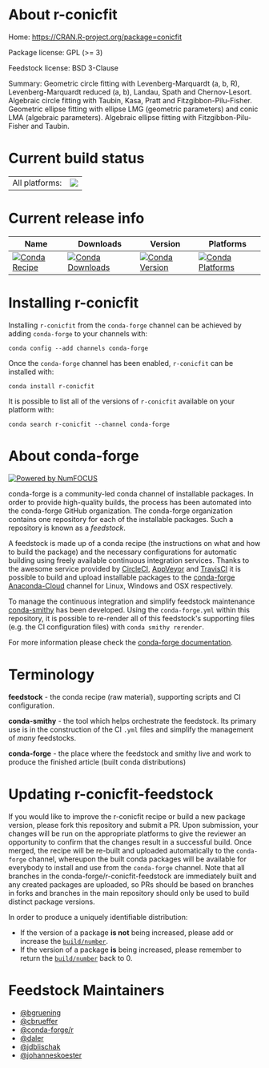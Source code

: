 About r-conicfit
================

Home: https://CRAN.R-project.org/package=conicfit

Package license: GPL (>= 3)

Feedstock license: BSD 3-Clause

Summary: Geometric circle fitting with Levenberg-Marquardt (a, b, R), Levenberg-Marquardt reduced (a, b), Landau, Spath and Chernov-Lesort. Algebraic circle fitting with Taubin, Kasa, Pratt and Fitzgibbon-Pilu-Fisher. Geometric ellipse fitting with ellipse LMG (geometric parameters) and conic LMA (algebraic parameters). Algebraic ellipse fitting with Fitzgibbon-Pilu-Fisher and Taubin.



Current build status
====================


<table><tr><td>All platforms:</td>
    <td>
      <a href="https://dev.azure.com/conda-forge/feedstock-builds/_build/latest?definitionId=4203&branchName=master">
        <img src="https://dev.azure.com/conda-forge/feedstock-builds/_apis/build/status/r-conicfit-feedstock?branchName=master">
      </a>
    </td>
  </tr>
</table>

Current release info
====================

| Name | Downloads | Version | Platforms |
| --- | --- | --- | --- |
| [![Conda Recipe](https://img.shields.io/badge/recipe-r--conicfit-green.svg)](https://anaconda.org/conda-forge/r-conicfit) | [![Conda Downloads](https://img.shields.io/conda/dn/conda-forge/r-conicfit.svg)](https://anaconda.org/conda-forge/r-conicfit) | [![Conda Version](https://img.shields.io/conda/vn/conda-forge/r-conicfit.svg)](https://anaconda.org/conda-forge/r-conicfit) | [![Conda Platforms](https://img.shields.io/conda/pn/conda-forge/r-conicfit.svg)](https://anaconda.org/conda-forge/r-conicfit) |

Installing r-conicfit
=====================

Installing `r-conicfit` from the `conda-forge` channel can be achieved by adding `conda-forge` to your channels with:

```
conda config --add channels conda-forge
```

Once the `conda-forge` channel has been enabled, `r-conicfit` can be installed with:

```
conda install r-conicfit
```

It is possible to list all of the versions of `r-conicfit` available on your platform with:

```
conda search r-conicfit --channel conda-forge
```


About conda-forge
=================

[![Powered by NumFOCUS](https://img.shields.io/badge/powered%20by-NumFOCUS-orange.svg?style=flat&colorA=E1523D&colorB=007D8A)](http://numfocus.org)

conda-forge is a community-led conda channel of installable packages.
In order to provide high-quality builds, the process has been automated into the
conda-forge GitHub organization. The conda-forge organization contains one repository
for each of the installable packages. Such a repository is known as a *feedstock*.

A feedstock is made up of a conda recipe (the instructions on what and how to build
the package) and the necessary configurations for automatic building using freely
available continuous integration services. Thanks to the awesome service provided by
[CircleCI](https://circleci.com/), [AppVeyor](https://www.appveyor.com/)
and [TravisCI](https://travis-ci.org/) it is possible to build and upload installable
packages to the [conda-forge](https://anaconda.org/conda-forge)
[Anaconda-Cloud](https://anaconda.org/) channel for Linux, Windows and OSX respectively.

To manage the continuous integration and simplify feedstock maintenance
[conda-smithy](https://github.com/conda-forge/conda-smithy) has been developed.
Using the ``conda-forge.yml`` within this repository, it is possible to re-render all of
this feedstock's supporting files (e.g. the CI configuration files) with ``conda smithy rerender``.

For more information please check the [conda-forge documentation](https://conda-forge.org/docs/).

Terminology
===========

**feedstock** - the conda recipe (raw material), supporting scripts and CI configuration.

**conda-smithy** - the tool which helps orchestrate the feedstock.
                   Its primary use is in the construction of the CI ``.yml`` files
                   and simplify the management of *many* feedstocks.

**conda-forge** - the place where the feedstock and smithy live and work to
                  produce the finished article (built conda distributions)


Updating r-conicfit-feedstock
=============================

If you would like to improve the r-conicfit recipe or build a new
package version, please fork this repository and submit a PR. Upon submission,
your changes will be run on the appropriate platforms to give the reviewer an
opportunity to confirm that the changes result in a successful build. Once
merged, the recipe will be re-built and uploaded automatically to the
`conda-forge` channel, whereupon the built conda packages will be available for
everybody to install and use from the `conda-forge` channel.
Note that all branches in the conda-forge/r-conicfit-feedstock are
immediately built and any created packages are uploaded, so PRs should be based
on branches in forks and branches in the main repository should only be used to
build distinct package versions.

In order to produce a uniquely identifiable distribution:
 * If the version of a package **is not** being increased, please add or increase
   the [``build/number``](https://conda.io/docs/user-guide/tasks/build-packages/define-metadata.html#build-number-and-string).
 * If the version of a package **is** being increased, please remember to return
   the [``build/number``](https://conda.io/docs/user-guide/tasks/build-packages/define-metadata.html#build-number-and-string)
   back to 0.

Feedstock Maintainers
=====================

* [@bgruening](https://github.com/bgruening/)
* [@cbrueffer](https://github.com/cbrueffer/)
* [@conda-forge/r](https://github.com/conda-forge/r/)
* [@daler](https://github.com/daler/)
* [@jdblischak](https://github.com/jdblischak/)
* [@johanneskoester](https://github.com/johanneskoester/)

